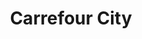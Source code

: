 ---
title: "Carrefour City"
url: /versailles/carrefour-city-rue-des-etats-generaux/
shop: commodité
---